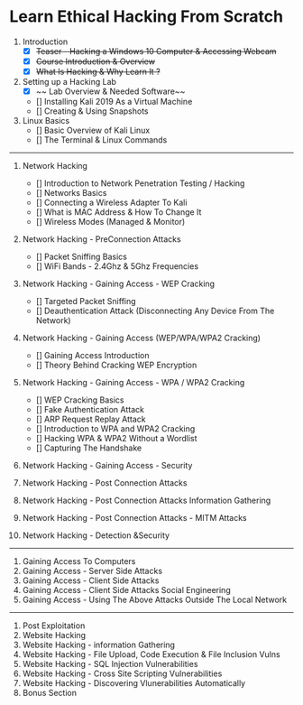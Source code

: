 # Learn Ethical Hacking From Scratch

1. Introduction
    - [x] ~~Teaser - Hacking a Windows 10 Computer & Accessing Webcam~~
    - [x] ~~Course Introduction & Overview~~
    - [x] ~~What Is Hacking & Why Learn It ?~~
1. Setting up a Hacking Lab
    - [x] ~~ Lab Overview & Needed Software~~
    - [] Installing Kali 2019 As a Virtual Machine
    - [] Creating & Using Snapshots
1. Linux Basics
    - [] Basic Overview of Kali Linux
    - [] The Terminal & Linux Commands
---
1. Network Hacking
    - [] Introduction to Network Penetration Testing / Hacking
    - [] Networks Basics
    - [] Connecting a Wireless Adapter To Kali
    - [] What is MAC Address & How To Change It
    - [] Wireless Modes (Managed & Monitor)

1. Network Hacking - PreConnection Attacks
    - [] Packet Sniffing Basics
    - [] WiFi Bands - 2.4Ghz & 5Ghz Frequencies

1. Network Hacking - Gaining Access - WEP Cracking
    - [] Targeted Packet Sniffing
    - [] Deauthentication Attack (Disconnecting Any Device From The Network)

1. Network Hacking - Gaining Access (WEP/WPA/WPA2 Cracking)
    - [] Gaining Access Introduction
    - [] Theory Behind Cracking WEP Encryption
1. Network Hacking - Gaining Access - WPA / WPA2 Cracking
    - [] WEP Cracking Basics
    - [] Fake Authentication Attack
    - [] ARP Request Replay Attack
    - [] Introduction to WPA and WPA2 Cracking
    - [] Hacking WPA & WPA2 Without a Wordlist
    - [] Capturing The Handshake
1. Network Hacking - Gaining Access - Security
1. Network Hacking - Post Connection Attacks
1. Network Hacking - Post Connection Attacks Information Gathering
1. Network Hacking - Post Connection Attacks - MITM Attacks
1. Network Hacking - Detection &Security
---
1. Gaining Access To Computers
1. Gaining Access - Server Side Attacks
1. Gaining Access - Client Side Attacks
1. Gaining Access - Client Side Attacks Social Engineering
1. Gaining Access - Using The Above Attacks Outside The Local Network
---
1. Post Exploitation
1. Website Hacking
1. Website Hacking - information Gathering
1. Website Hacking - File Upload, Code Execution & File Inclusion Vulns
1. Website Hacking - SQL Injection Vulnerabilities
1. Website Hacking - Cross Site Scripting Vulnerabilities
1. Website Hacking - Discovering Vlunerabilities Automatically
1. Bonus Section